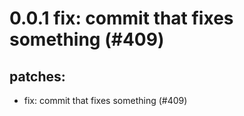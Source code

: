 # 0.0.1 fix: commit that fixes something (#409)

## patches:
* fix: commit that fixes something (#409)

